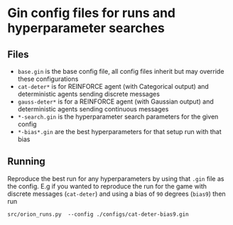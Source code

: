 # Gin config files for runs and hyperparameter searches

## Files
- `base.gin` is the base config file, all config files inherit but may override these configurations
- `cat-deter*` is for REINFORCE agent (with Categorical output) and deterministic agents sending discrete messages
- `gauss-deter*` is for a REINFORCE agent (with Gaussian output) and deterministic agents sending continuous messages
- `*-search.gin` is the hyperparameter search parameters for the given config
- `*-bias*.gin` are the best hyperparameters for that setup run with that bias


## Running
Reproduce the best run for any hyperparameters by using that `.gin` file as the config.
E.g if you wanted to reproduce the run for the game with discrete messages (`cat-deter`) and using a bias of `90` degrees (`bias9`) then run

```
src/orion_runs.py  --config ./configs/cat-deter-bias9.gin
```
